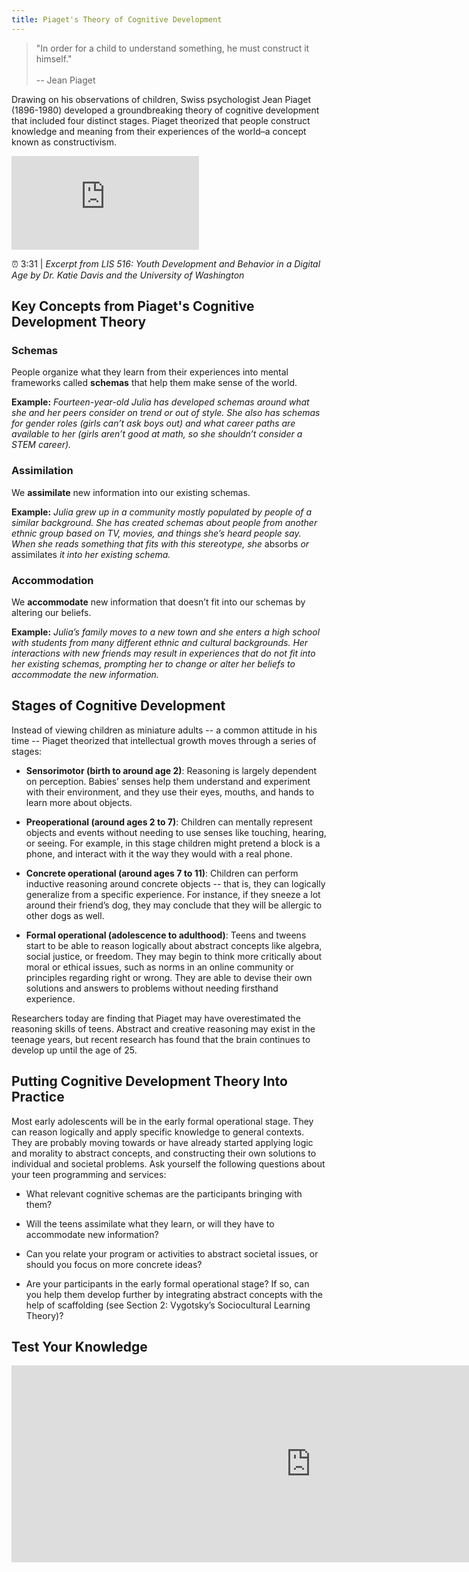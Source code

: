 ```yaml
---
title: Piaget's Theory of Cognitive Development
---
```


> "In order for a child to understand something, he must construct it himself."<br/><br/>
-- Jean Piaget

Drawing on his observations of children, Swiss psychologist Jean Piaget (1896-1980) developed a groundbreaking theory of cognitive development that included four distinct stages. Piaget theorized that people construct knowledge and meaning from their experiences of the world–a concept known as constructivism.


<iframe src="https://www.youtube.com/embed/Tgu0eYwm4I8" frameborder="0" allow="autoplay; encrypted-media" allowfullscreen></iframe>

&#x23F0; 3:31 \| *Excerpt from LIS 516: Youth Development and Behavior in a Digital Age by Dr. Katie Davis and the University of Washington*

## Key Concepts from Piaget's Cognitive Development Theory

<div class="colorhighlight color1" markdown="1">

### Schemas

People organize what they learn from their experiences into mental frameworks called **schemas** that help them make sense of the world.

**Example:** _Fourteen-year-old Julia has developed schemas around what she and her peers consider on trend or out of style. She also has schemas for gender roles (girls can’t ask boys out) and what career paths are available to her (girls aren’t good at math, so she shouldn’t consider a STEM career)._

</div>

<div class="colorhighlight color2" markdown="1">

### Assimilation

We **assimilate** new information into our existing schemas.

**Example:** _Julia grew up in a community mostly populated by people of a similar background. She has created schemas about people from another ethnic group based on TV, movies, and things she’s heard people say. When she reads something that fits with this stereotype, she_ absorbs _or_ assimilates _it into her existing schema._

</div>

<div class="colorhighlight color3" markdown="1">

### Accommodation

We **accommodate** new information that doesn’t fit into our schemas by altering our beliefs.

**Example:** _Julia’s family moves to a new town and she enters a high school with students from many different ethnic and cultural backgrounds. Her interactions with new friends may result in experiences that do not fit into her existing schemas, prompting her to change or alter her beliefs to accommodate the new information._

</div>

## Stages of Cognitive Development

Instead of viewing children as miniature adults -- a common attitude in his time -- Piaget theorized that intellectual growth moves through a series of stages:

* **Sensorimotor (birth to around age 2)**: Reasoning is largely dependent on perception. Babies’ senses help them understand and experiment with their environment, and they use their eyes, mouths, and hands to learn more about objects.

* **Preoperational (around ages 2 to 7)**: Children can mentally represent objects and events without needing to use senses like touching, hearing, or seeing. For example, in this stage children might pretend a block is a phone, and interact with it the way they would with a real phone.

* **Concrete operational (around ages 7 to 11)**: Children can perform inductive reasoning around concrete objects -- that is, they can logically generalize from a specific experience. For instance, if they sneeze a lot around their friend’s dog, they may conclude that they will be allergic to other dogs as well.

* **Formal operational (adolescence to adulthood)**: Teens and tweens start to be able to reason logically about abstract concepts like algebra, social justice, or freedom. They may begin to think more critically about moral or ethical issues, such as norms in an online community or principles regarding right or wrong. They are able to devise their own solutions and answers to problems without needing firsthand experience.

Researchers today are finding that Piaget may have overestimated the reasoning skills of teens. Abstract and creative reasoning may exist in the teenage years, but recent research has found that the brain continues to develop up until the age of 25.

## Putting Cognitive Development Theory Into Practice

Most early adolescents will be in the early formal operational stage. They can reason logically and apply specific knowledge to general contexts. They are probably moving towards or have already started applying logic and morality to abstract concepts, and constructing their own solutions to individual and societal problems. Ask yourself the following questions about your teen programming and services:

* What relevant cognitive schemas are the participants bringing with them?

* Will the teens assimilate what they learn, or will they have to accommodate new information?

* Can you relate your program or activities to abstract societal issues, or should you focus on more concrete ideas?

* Are your participants in the early formal operational stage? If so, can you help them develop further by integrating abstract concepts with the help of scaffolding (see Section 2: Vygotsky’s Sociocultural Learning Theory)?

## Test Your Knowledge


<iframe src="https://connectedlib.ischool.uw.edu/wp-admin/admin-ajax.php?action=h5p_embed&id=7" width="958" height="315" frameborder="0" allowfullscreen="allowfullscreen" title="Test Your Knowledge: Piaget's Stages of Cognitive Development"></iframe><script src="https://connectedlib.ischool.uw.edu/wp-content/plugins/h5p/h5p-php-library/js/h5p-resizer.js" charset="UTF-8"></script>


